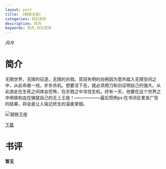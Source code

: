 ```yaml
---
layout: post
title: 《钢铁王座》
categories: 科幻灵异
description: 风月
keywords: 风月,科幻灵异
---
```

*风月*
# 简介
无限世界，无限的征途，无限的杀戮。双目失明的白朔因为意外踏入无限空间之中，从此命悬一线，步步杀机。想要活下去，就必须用刀和剑证明自己的强大。从此游走在生死之间体会恐怖，在杀戮之中寻找生机。终有一天，他要在这个世界之中用铁和血在铸就自己的无上王座！——————最后惯例ps:在书评区里发广告的结果，将会是让人铭记终生的温柔掌掴。

![钢铁王座](https://cdn.jsdelivr.net/gh/YYbooks0/yybooks0img@master/bookscover2/钢铁王座.18qouk2kvzwg.jpg)

[下载](https://link.jscdn.cn/1drv/aHR0cHM6Ly8xZHJ2Lm1zL3QvcyFBaGU2R2dNWmVFb2poaUNiU2h0XzRNYmIzQm95P2U9VmVRVGdR.txt)

# 书评
**暂无**